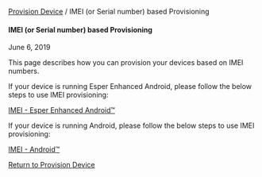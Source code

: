 [Provision Device](../index.md) / IMEI (or Serial number) based Provisioning

#### IMEI (or Serial number) based Provisioning

June 6, 2019

This page describes how you can provision your devices based on IMEI numbers.

If your device is running Esper Enhanced Android, please follow the below steps to use IMEI provisioning:

[IMEI - Esper Enhanced Android™](esper-enhanced-android-os/index.md)

If your device is running Android, please follow the below steps to use IMEI provisioning:

[IMEI - Android™](general-android-users/index.md)

[Return to Provision Device](../index.md)
